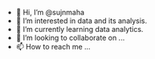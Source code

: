 - 👋 Hi, I’m @sujnmaha
- 👀 I’m interested in data and its analysis.
- 🌱 I’m currently learning data analytics.
- 💞️ I’m looking to collaborate on ...
- 📫 How to reach me ...

<!---
sujnmaha/sujnmaha is a ✨ special ✨ repository because its `README.md` (this file) appears on your GitHub profile.
You can click the Preview link to take a look at your changes.
--->

